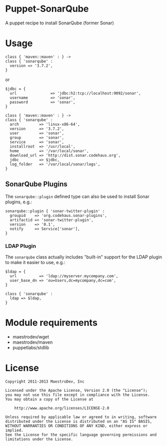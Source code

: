 Puppet-SonarQube
================

A puppet recipe to install SonarQube (former Sonar)


# Usage

    class { 'maven::maven' : } ->
    class { 'sonarqube' :
      version => '3.7.2',
    }

or

    $jdbc = {
      url               => 'jdbc:h2:tcp://localhost:9092/sonar',
      username          => 'sonar',
      password          => 'sonar',
    }

    class { 'maven::maven' : } ->
    class { 'sonarqube' :
      arch         => 'linux-x86-64',
      version      => '3.7.2',
      user         => 'sonar',
      group        => 'sonar',
      service      => 'sonar',
      installroot  => '/usr/local',
      home         => '/var/local/sonar',
      download_url => 'http://dist.sonar.codehaus.org',
      jdbc         => $jdbc,
      log_folder   => '/var/local/sonar/logs',
    }

## SonarQube Plugins

The `sonarqube::plugin` defined type can also be used to install Sonar plugins, e.g.:

    sonarqube::plugin { 'sonar-twitter-plugin' :
      groupid    => 'org.codehaus.sonar-plugins',
      artifactid => 'sonar-twitter-plugin',
      version    => '0.1',
      notify     => Service['sonar'],
    }
    

### LDAP Plugin

The `sonarqube` class actually includes "built-in" support for the LDAP plugin to make it easier to use, e.g.:

    $ldap = {
      url          => 'ldap://myserver.mycompany.com',
      user_base_dn => 'ou=Users,dc=mycompany,dc=com',
    }

    class { 'sonarqube' :
      ldap => $ldap,
    }


# Module requirements

* maestrodev/wget
* maestrodev/maven
* puppetlabs/stdlib

# License

    Copyright 2011-2013 MaestroDev, Inc

    Licensed under the Apache License, Version 2.0 (the "License");
    you may not use this file except in compliance with the License.
    You may obtain a copy of the License at

        http://www.apache.org/licenses/LICENSE-2.0

    Unless required by applicable law or agreed to in writing, software
    distributed under the License is distributed on an "AS IS" BASIS,
    WITHOUT WARRANTIES OR CONDITIONS OF ANY KIND, either express or implied.
    See the License for the specific language governing permissions and
    limitations under the License.
